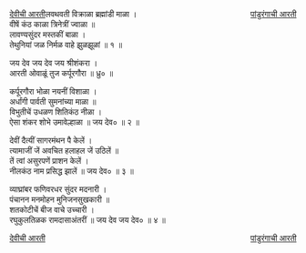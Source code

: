 <a href="/ganapati-aaratyaa/देवीची%20आरती.html" style="float: left;">देवीची आरती</a><a href="/ganapati-aaratyaa/पांडुरंगाची%20आरती.html" style="float: right;">पांडुरंगाची आरती</a>  

लवथवती विक्राळा ब्रह्मांडी माळा ।  
वीषें कंठ काळा त्रिनेत्रीं ज्वाळा ॥  
लावण्यसुंदर मस्तकीं बाळा ।  
तेथुनियां जळ निर्मळ वाहे झुळझूळां ॥ १ ॥  
  
जय देव जय देव जय श्रीशंकरा ।  
आरती ओवाळूं तुज कर्पूरगौरा ॥ ध्रु० ॥  
  
कर्पूरगौरा भोळा नयनीं विशाळा ।  
अर्धांगी पार्वती सुमनांच्या माळा ॥  
विभुतीचें उधळण शितिकंठ नीळा ।  
ऐसा शंकर शोभे उमावेल्हाळा ॥ जय देव० ॥ २ ॥  
  
देवीं दैत्यीं सागरमंथन पै केलें ।  
त्यामाजीं जें अवचित हलाहल जें उठिलें ॥  
तें त्वां असुरपणें प्राशन केलें ।  
नीलकंठ नाम प्रसिद्ध झालें ॥ जय देव० ॥ ३ ॥  
  
व्याघ्रांबर फणिवरधर सुंदर मदनारी ।  
पंचानन मनमोहन मुनिजनसुखकारी ॥  
शतकोटीचें बीज वाचे उच्चारी ।  
रघुकुलतिळक रामदासाअंतरीं ॥ जय देव जय देव० ॥ ४ ॥  
  
<a href="/ganapati-aaratyaa/देवीची%20आरती.html" style="float: left;">देवीची आरती</a><a href="/ganapati-aaratyaa/पांडुरंगाची%20आरती.html" style="float: right;">पांडुरंगाची आरती</a>
